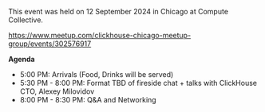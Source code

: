 This event was held on 12 September 2024 in Chicago at Compute Collective.

https://www.meetup.com/clickhouse-chicago-meetup-group/events/302576917

**Agenda**
- 5:00 PM: Arrivals (Food, Drinks will be served)
- 5:30 PM - 8:00 PM: Format TBD of fireside chat + talks with ClickHouse CTO, Alexey Milovidov
- 8:00 PM - 8:30 PM: Q&A and Networking
